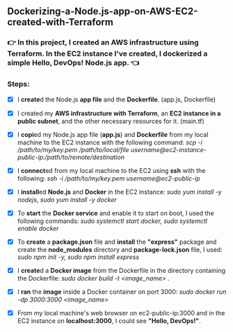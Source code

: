 ## Dockerizing-a-Node.js-app-on-AWS-EC2-created-with-Terraform

### :point_right: **In this project, I created an AWS infrastructure using Terraform. In the EC2 instance I've created, I dockerized a simple Hello, DevOps! Node.js app.** :point_left:

### **Steps:**

- [x] I **create**d the Node.js **app file** and the **Dockerfile**. (app.js, Dockerfile)
      
- [x] I created my **AWS infrastructure with Terraform**, an **EC2 instance in a public subnet**, and the other necessary resources for it. (main.tf)
      
- [x] I **copi**ed my Node.js app file (**app.js**) and **Dockerfile** from my local machine to the EC2 instance with the following command: _scp -i /path/to/my/key.pem /path/to/local/file username@ec2-instance-public-ip:/path/to/remote/destination_
      
- [x] I **connect**ed from my local machine to the EC2 using **ssh** with the following: _ssh -i /path/to/my/key.pem username@ec2-public-ip_
      
- [x] I **install**ed **Node.js** and **Docker** in the EC2 instance: _sudo yum install -y nodejs, sudo yum install -y docker_
      
- [x] To **start** the **Docker service** and enable it to start on boot, I used the following commands: _sudo systemctl start docker, sudo systemctl enable docker_
      
- [x] To **create** a **package.json** file and **install** the **"express"** package and create the **node_modules** directory and **package-lock.json** file, I used: _sudo npm init -y, sudo npm install express_
      
- [x] I **create**d a **Docker image** from the Dockerfile in the directory containing the Dockerfile: _sudo docker build -t <image_name> ._
      
- [x] I **ran** the **image** inside a Docker container on port 3000: _sudo docker run -dp 3000:3000 <image_name>_
      
- [x] From my local machine's web browser on ec2-public-ip:3000 and in the EC2 instance on **localhost:3000**, I could see **"Hello, DevOps!"**.

